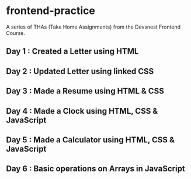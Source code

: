 # frontend-practice

A series of THAs (Take Home Assignments) from the Devsnest Frontend Course.

## Day 1 : Created a Letter using HTML

## Day 2 : Updated Letter using linked CSS

## Day 3 : Made a Resume using HTML & CSS

## Day 4 : Made a Clock using HTML, CSS & JavaScript

## Day 5 : Made a Calculator using HTML, CSS & JavaScript

## Day 6 : Basic operations on Arrays in JavaScript
